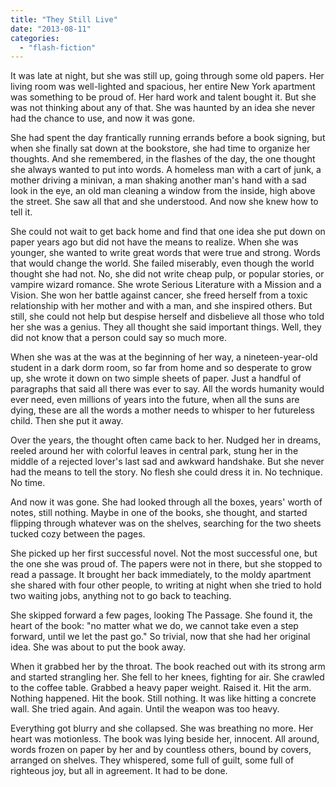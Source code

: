 ```yaml
---
title: "They Still Live"
date: "2013-08-11"
categories: 
  - "flash-fiction"
---
```


It was late at night, but she was still up, going through some old papers. Her living room was well-lighted and spacious, her entire New York apartment was something to be proud of. Her hard work and talent bought it. But she was not thinking about any of that. She was haunted by an idea she never had the chance to use, and now it was gone.

She had spent the day frantically running errands before a book signing, but when she finally sat down at the bookstore, she had time to organize her thoughts. And she remembered, in the flashes of the day, the one thought she always wanted to put into words. A homeless man with a cart of junk, a mother driving a minivan, a man shaking another man's hand with a sad look in the eye, an old man cleaning a window from the inside, high above the street. She saw all that and she understood. And now she knew how to tell it.

She could not wait to get back home and find that one idea she put down on paper years ago but did not have the means to realize. When she was younger, she wanted to write great words that were true and strong. Words that would change the world. She failed miserably, even though the world thought she had not. No, she did not write cheap pulp, or popular stories, or vampire wizard romance. She wrote Serious Literature with a Mission and a Vision. She won her battle against cancer, she freed herself from a toxic relationship with her mother and with a man, and she inspired others. But still, she could not help but despise herself and disbelieve all those who told her she was a genius. They all thought she said important things. Well, they did not know that a person could say so much more.

When she was at the was at the beginning of her way, a nineteen-year-old student in a dark dorm room, so far from home and so desperate to grow up, she wrote it down on two simple sheets of paper. Just a handful of paragraphs that said all there was ever to say. All the words humanity would ever need, even millions of years into the future, when all the suns are dying, these are all the words a mother needs to whisper to her futureless child. Then she put it away.

Over the years, the thought often came back to her. Nudged her in dreams, reeled around her with colorful leaves in central park, stung her in the middle of a rejected lover's last sad and awkward handshake. But she never had the means to tell the story. No flesh she could dress it in. No technique. No time.

And now it was gone. She had looked through all the boxes, years' worth of notes, still nothing. Maybe in one of the books, she thought, and started flipping through whatever was on the shelves, searching for the two sheets tucked cozy between the pages.

She picked up her first successful novel. Not the most successful one, but the one she was proud of. The papers were not in there, but she stopped to read a passage. It brought her back immediately, to the moldy apartment she shared with four other people, to writing at night when she tried to hold two waiting jobs, anything not to go back to teaching.

She skipped forward a few pages, looking The Passage. She found it, the heart of the book: "no matter what we do, we cannot take even a step forward, until we let the past go." So trivial, now that she had her original idea. She was about to put the book away.

When it grabbed her by the throat. The book reached out with its strong arm and started strangling her. She fell to her knees, fighting for air. She crawled to the coffee table. Grabbed a heavy paper weight. Raised it. Hit the arm. Nothing happened. Hit the book. Still nothing. It was like hitting a concrete wall. She tried again. And again. Until the weapon was too heavy.

Everything got blurry and she collapsed. She was breathing no more. Her heart was motionless. The book was lying beside her, innocent. All around, words frozen on paper by her and by countless others, bound by covers, arranged on shelves. They whispered, some full of guilt, some full of righteous joy, but all in agreement. It had to be done.
